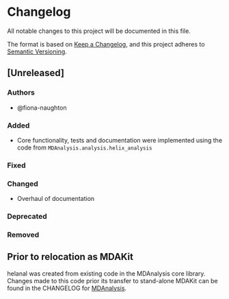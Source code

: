 # Changelog
All notable changes to this project will be documented in this file.

The format is based on [Keep a Changelog](https://keepachangelog.com/en/1.0.0/),
and this project adheres to [Semantic Versioning](https://semver.org/spec/v2.0.0.html).

<!--
The rules for this file:
  * entries are sorted newest-first.
  * summarize sets of changes - don't reproduce every git log comment here.
  * don't ever delete anything.
  * keep the format consistent:
    * do not use tabs but use spaces for formatting
    * 79 char width
    * YYYY-MM-DD date format (following ISO 8601)
  * accompany each entry with github issue/PR number (Issue #xyz)
-->

## [Unreleased]

### Authors
- @fiona-naughton

### Added
<!-- New added features -->
* Core functionality, tests and documentation were implemented
using the code from `MDAnalysis.analysis.helix_analysis`

### Fixed
<!-- Bug fixes -->

### Changed
* Overhaul of documentation 

### Deprecated
<!-- Soon-to-be removed features -->

### Removed
<!-- Removed features -->

## Prior to relocation as MDAKit
helanal was created from existing code in the MDAnalysis core library. 
Changes made to this code prior its transfer to stand-alone MDAKit can
be found in the CHANGELOG for [MDAnalysis](https://github.com/MDAnalysis/mdanalysis/blob/develop/package/CHANGELOG). 

